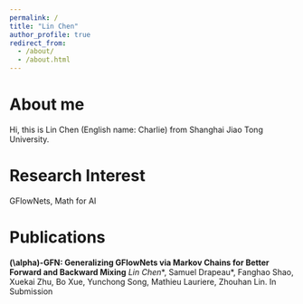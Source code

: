 ```yaml
---
permalink: /
title: "Lin Chen"
author_profile: true
redirect_from: 
  - /about/
  - /about.html
---
```


<!-- <script>
MathJax = {
  options: {
    skipHtmlTags: {'[+]': ['markdown']} // 避免干扰 Markdown 语法
  },
  tex: {
    inlineMath: [['$', '$'], ['\\(', '\\)']], // 仅允许 $...$ 和 \(...\)
    processEscapes: true // 允许 \ 转义
  }
};
</script>
<script src="https://cdn.jsdelivr.net/npm/mathjax@3/es5/tex-chtml.js" async></script> -->


About me
=====

Hi, this is Lin Chen (English name: Charlie) from Shanghai Jiao Tong University.


Research Interest
=====

GFlowNets, Math for AI

Publications
======

**\(\alpha\)-GFN: Generalizing GFlowNets via Markov Chains for Better Forward and Backward Mixing**
*Lin Chen*\*, Samuel Drapeau\*, Fanghao Shao, Xuekai Zhu, Bo Xue, Yunchong Song, Mathieu Lauriere, Zhouhan Lin.
In Submission




